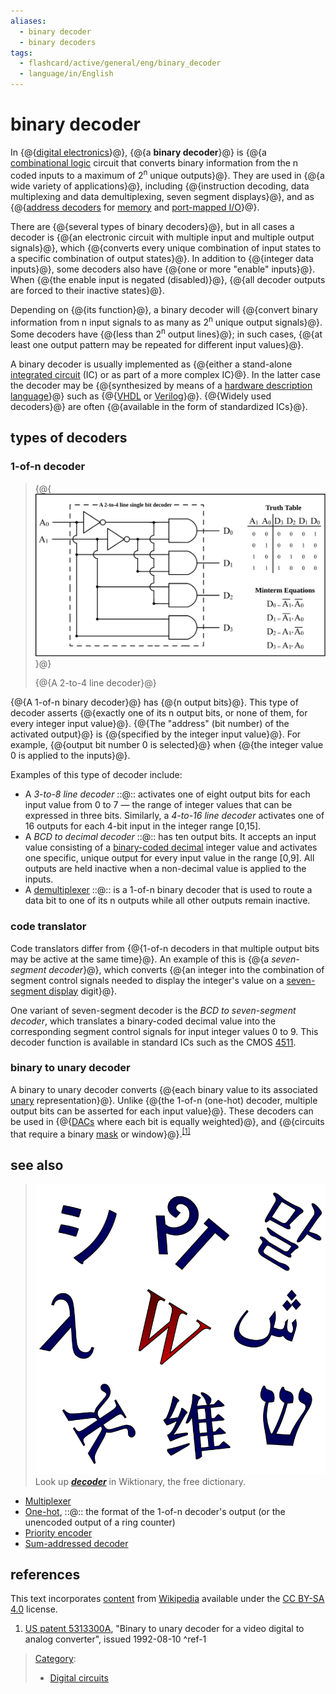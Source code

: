 ```yaml
---
aliases:
  - binary decoder
  - binary decoders
tags:
  - flashcard/active/general/eng/binary_decoder
  - language/in/English
---
```


# binary decoder

<!-- | ![](../../archives/Wikimedia%20Commons/Question%20book-new.svg) | This article __needs additional citations for [verification](https://en.wikipedia.org/wiki/Wikipedia:Verifiability)__. Please help [improve this article](https://en.wikipedia.org/wiki/Special:EditPage/Binary%20decoder) by [adding citations to reliable sources](https://en.wikipedia.org/wiki/Help:Referencing%20for%20beginners). Unsourced material may be challenged and removed._Find sources:_ ["Binary decoder"](https://www.google.com/search?as_eq=wikipedia&q=%22Binary+decoder%22) – [news](https://www.google.com/search?tbm=nws&q=%22Binary+decoder%22+-wikipedia&tbs=ar:1) __·__ [newspapers](https://www.google.com/search?&q=%22Binary+decoder%22&tbs=bkt:s&tbm=bks) __·__ [books](https://www.google.com/search?tbs=bks:1&q=%22Binary+decoder%22+-wikipedia) __·__ [scholar](https://scholar.google.com/scholar?q=%22Binary+decoder%22) __·__ [JSTOR](https://www.jstor.org/action/doBasicSearch?Query=%22Binary+decoder%22&acc=on&wc=on) _\(May 2009\)__\([Learn how and when to remove this message](https://en.wikipedia.org/wiki/Help:Maintenance%20template%20removal)\)_ | -->

In {@{[digital electronics](digital%20electronics.md)}@}, {@{a __binary decoder__}@} is {@{a [combinational logic](combinational%20logic.md) circuit that converts binary information from the n coded inputs to a maximum of 2<sup>n</sup> unique outputs}@}. They are used in {@{a wide variety of applications}@}, including {@{instruction decoding, data multiplexing and data demultiplexing, seven segment displays}@}, and as {@{[address decoders](address%20decoder.md) for [memory](memory.md) and [port-mapped I/O](port-mapped%20I_O.md)}@}. <!--SR:!2025-03-04,14,290!2025-03-06,16,290!2025-03-04,14,290!2025-03-06,16,290!2025-03-06,16,290!2025-03-05,15,290-->

There are {@{several types of binary decoders}@}, but in all cases a decoder is {@{an electronic circuit with multiple input and multiple output signals}@}, which {@{converts every unique combination of input states to a specific combination of output states}@}. In addition to {@{integer data inputs}@}, some decoders also have {@{one or more "enable" inputs}@}. When {@{the enable input is negated \(disabled\)}@}, {@{all decoder outputs are forced to their inactive states}@}. <!--SR:!2025-03-06,16,290!2025-03-05,15,290!2025-03-06,16,290!2025-03-05,15,290!2025-03-06,16,290!2025-03-05,15,290!2025-03-06,16,290-->

Depending on {@{its function}@}, a binary decoder will {@{convert binary information from n input signals to as many as 2<sup>n</sup> unique output signals}@}. Some decoders have {@{less than 2<sup>n</sup> output lines}@}; in such cases, {@{at least one output pattern may be repeated for different input values}@}. <!--SR:!2025-03-06,16,290!2025-03-04,14,290!2025-03-06,16,290!2025-03-06,16,290-->

A binary decoder is usually implemented as {@{either a stand-alone [integrated circuit](integrated%20circuit.md) \(IC\) or as part of a more complex IC}@}. In the latter case the decoder may be {@{synthesized by means of a [hardware description language](hardware%20description%20language.md)}@} such as {@{[VHDL](VHDL.md) or [Verilog](Verilog.md)}@}. {@{Widely used decoders}@} are often {@{available in the form of standardized ICs}@}. <!--SR:!2025-03-04,14,290!2025-03-04,14,290!2025-03-06,16,290!2025-03-05,15,290!2025-03-04,14,290-->

## types of decoders

### 1-of-n decoder

> {@{![A 2-to-4 line decoder](../../archives/Wikimedia%20Commons/Decoder%20Example.svg)}@}
>
> {@{A 2-to-4 line decoder}@} <!--SR:!2025-03-05,15,290!2025-03-04,14,290-->

{@{A 1-of-n binary decoder}@} has {@{n output bits}@}. This type of decoder asserts {@{exactly one of its n output bits, or none of them, for every integer input value}@}. {@{The "address" \(bit number\) of the activated output}@} is {@{specified by the integer input value}@}. For example, {@{output bit number 0 is selected}@} when {@{the integer value 0 is applied to the inputs}@}. <!--SR:!2025-03-05,15,290!2025-03-04,14,290!2025-03-05,15,290!2025-03-06,16,290!2025-03-06,16,290!2025-03-06,16,290!2025-03-06,16,290-->

Examples of this type of decoder include:

- A _3-to-8 line decoder_ ::@:: activates one of eight output bits for each input value from 0 to 7 — the range of integer values that can be expressed in three bits. Similarly, a _4-to-16 line decoder_ activates one of 16 outputs for each 4-bit input in the integer range \[0,15\]. <!--SR:!2025-03-05,15,290!2025-03-04,14,290-->
- A _BCD to decimal decoder_ ::@:: has ten output bits. It accepts an input value consisting of a [binary-coded decimal](binary-coded%20decimal.md) integer value and activates one specific, unique output for every input value in the range \[0,9\]. All outputs are held inactive when a non-decimal value is applied to the inputs. <!--SR:!2025-03-28,28,270!2025-03-06,16,290-->
- A [demultiplexer](demultiplexer.md#digital%20demultiplexers) ::@:: is a 1-of-n binary decoder that is used to route a data bit to one of its n outputs while all other outputs remain inactive. <!--SR:!2025-04-08,39,290!2025-03-06,16,290-->

### code translator

Code translators differ from {@{1-of-n decoders in that multiple output bits may be active at the same time}@}. An example of this is {@{a _seven-segment decoder_}@}, which converts {@{an integer into the combination of segment control signals needed to display the integer's value on a [seven-segment display](seven-segment%20display.md) digit}@}. <!--SR:!2025-03-04,14,290!2025-03-06,16,290!2025-03-06,16,290-->

One variant of seven-segment decoder is the _BCD to seven-segment decoder_, which translates a binary-coded decimal value into the corresponding segment control signals for input integer values 0 to 9. This decoder function is available in standard ICs such as the CMOS [4511](4511.md#4511%20BCD%20to%20seven-segment%20decoder).

### binary to unary decoder

A binary to unary decoder converts {@{each binary value to its associated [unary](unary%20coding.md) representation}@}. Unlike {@{the 1-of-n \(one-hot\) decoder, multiple output bits can be asserted for each input value}@}. These decoders can be used in {@{[DACs](digital-to-analog%20converter.md) where each bit is equally weighted}@}, and {@{circuits that require a binary [mask](mask%20(computing).md) or window}@}.<sup>[\[1\]](#^ref-1)</sup> <!--SR:!2025-03-06,16,290!2025-03-06,16,290!2025-03-06,16,290!2025-03-05,15,290-->

## see also

>![Wiktionary logo](../../archives/Wikimedia%20Commons/Wiktionary-logo-en-v2.svg) Look up ___[decoder](https://en.wiktionary.org/wiki/decoder)___ in Wiktionary, the free dictionary.

- [Multiplexer](multiplexer.md)
- [One-hot](one-hot.md), ::@:: the format of the 1-of-n decoder's output \(or the unencoded output of a ring counter\) <!--SR:!2025-03-06,16,290!2025-03-06,16,290-->
- [Priority encoder](priority%20encoder.md)
- [Sum-addressed decoder](sum-addressed%20decoder.md)

## references

This text incorporates [content](https://en.wikipedia.org/wiki/binary_decoder) from [Wikipedia](Wikipedia.md) available under the [CC BY-SA 4.0](https://creativecommons.org/licenses/by-sa/4.0/) license.

1. [US patent 5313300A](https://patents.google.com/patent/US5313300A/en), "Binary to unary decoder for a video digital to analog converter", issued 1992-08-10 <a id="^ref-1"></a>^ref-1

> [Category](https://en.wikipedia.org/wiki/Help:Category):
>
> - [Digital circuits](https://en.wikipedia.org/wiki/Category:Digital%20circuits)
